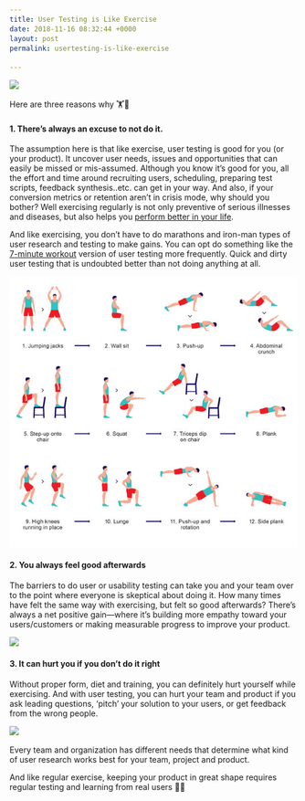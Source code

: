 ```yaml
---
title: User Testing is Like Exercise
date: 2018-11-16 08:32:44 +0000
layout: post
permalink: usertesting-is-like-exercise

---
```

![](https://cdn-images-1.medium.com/max/800/1*vS8MstF0dJBbAW8f8vYWfQ.jpeg)

Here are three reasons why 🏋🏃

#### 1. There’s always an excuse to not do it.

The assumption here is that like exercise, user testing is good for you (or your product). It uncover user needs, issues and opportunities that can easily be missed or mis-assumed. Although you know it’s good for you, all the effort and time around recruiting users, scheduling, preparing test scripts, feedback synthesis..etc. can get in your way. And also, if your conversion metrics or retention aren’t in crisis mode, why should you bother? Well exercising regularly is not only preventive of serious illnesses and diseases, but also helps you [perform better in your life](https://www.mayoclinic.org/healthy-lifestyle/fitness/in-depth/exercise/art-20048389).

And like exercising, you don’t have to do marathons and iron-man types of user research and testing to make gains. You can opt do something like the [7-minute workout](https://well.blogs.nytimes.com/2013/05/09/the-scientific-7-minute-workout/ "7min workout") version of user testing more frequently. Quick and dirty user testing that is undoubted better than not doing anything at all.

![](/uploads/12well_physed-tmagArticle.jpg)  

#### 2. You always feel good afterwards

The barriers to do user or usability testing can take you and your team over to the point where everyone is skeptical about doing it. How many times have felt the same way with exercising, but felt so good afterwards? There’s always a net positive gain—where it’s building more empathy toward your users/customers or making measurable progress to improve your product.

![](https://cdn-images-1.medium.com/max/800/1*f-bqKR0M783y8A9-LJWqEg.jpeg)

#### 3. It can hurt you if you don’t do it right

Without proper form, diet and training, you can definitely hurt yourself while exercising. And with user testing, you can hurt your team and product if you ask leading questions, ‘pitch’ your solution to your users, or get feedback from the wrong people.

![](https://cdn-images-1.medium.com/max/800/1*tIqFRC-dGPhIfIrtI0E1FA.png)

Every team and organization has different needs that determine what kind of user research works best for your team, project and product.

And like regular exercise, keeping your product in great shape requires regular testing and learning from real users 💪🙌